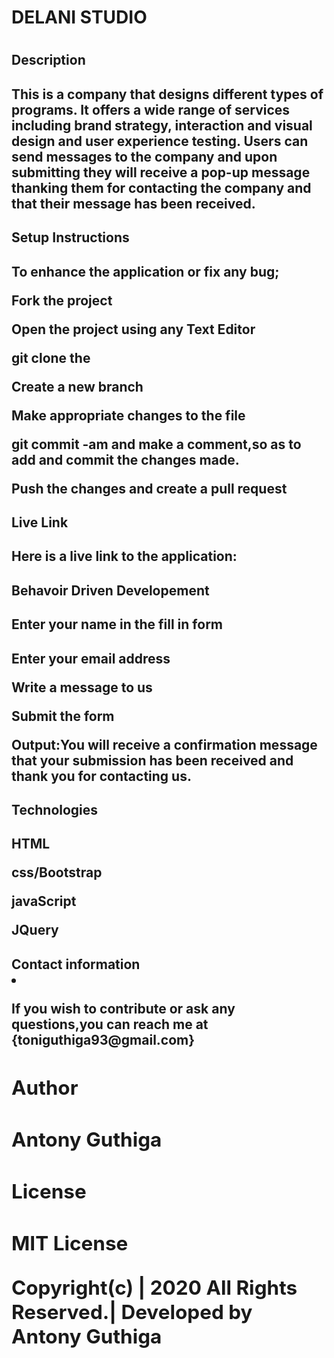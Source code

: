 <h1>DELANI STUDIO<h1>

<h2>Description<h2>
<p>This is a company that designs different types of programs. It offers a wide range of services    including brand strategy, interaction and visual design and user experience testing. Users can send messages to the company and upon submitting they will receive a pop-up message thanking them for contacting the company and that their message has been received. <p>

<h2>Setup Instructions<h2>
<p>To enhance the application or fix any bug;<p>
<p>Fork the project<p>
<p>Open the project using any Text Editor<p>
<p>git clone the <p>
<p>Create a new branch<p>
<p>Make appropriate changes to the file<p>
<p>git commit -am and make a comment,so as to add and commit the changes made.<p>
<p>Push the changes and create a pull request<p>

<h2>Live Link<h2>
<p>Here is a live link to the application: <p>

<h2>Behavoir Driven Developement<h2>
<h2>Enter your name in the fill in form<h2>
<p>Enter your email address<p>
<p>Write a message to us<p>
<p>Submit the form<p>
<p>Output:You will receive a confirmation message that your submission has been received and thank you for contacting us.<p>

<h2>Technologies<h2>
<p>HTML<p>
<p>css/Bootstrap<p>
<p>javaScript<p>
<p>JQuery<p>

<h2>Contact information<li>
<p>If you wish to contribute or ask any questions,you can reach me at {toniguthiga93@gmail.com}<p>

<h2>Author<h2>
<p>Antony Guthiga<p>

<h2>License<h2>
<p>MIT License<p>
<p>Copyright(c) | 2020 All Rights Reserved.| Developed by Antony Guthiga<p>